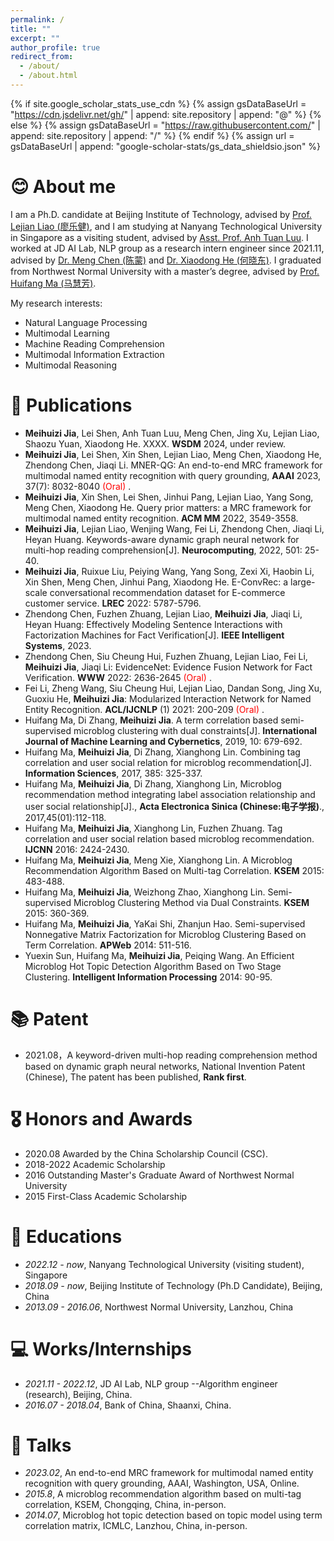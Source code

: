```yaml
---
permalink: /
title: ""
excerpt: ""
author_profile: true
redirect_from: 
  - /about/
  - /about.html
---
```


{% if site.google_scholar_stats_use_cdn %}
{% assign gsDataBaseUrl = "https://cdn.jsdelivr.net/gh/" | append: site.repository | append: "@" %}
{% else %}
{% assign gsDataBaseUrl = "https://raw.githubusercontent.com/" | append: site.repository | append: "/" %}
{% endif %}
{% assign url = gsDataBaseUrl | append: "google-scholar-stats/gs_data_shieldsio.json" %}

<span class='anchor' id='about-me'></span>

# 😊 About me
I am a Ph.D. candidate at Beijing Institute of Technology, advised by <a href='https://cs.bit.edu.cn/szdw/jsml/js/llj/index.htm'>Prof. Lejian Liao (廖乐健)</a>, and I am studying at Nanyang Technological University in Singapore as a visiting student, advised by <a href='https://tuanluu.github.io/'>Asst. Prof. Anh Tuan Luu</a>. I worked at JD AI Lab, NLP group as a research intern engineer since 2021.11, advised by <a href='http://chenmengdx.github.io/research/'>Dr. Meng Chen (陈蒙)</a> and <a href='https://scholar.google.com/citations?hl=zh-CN&user=W5WbqgoAAAAJ'>Dr. Xiaodong He (何晓东)</a>. I graduated from Northwest Normal University with a master’s degree, advised by <a href='https://scholar.google.com/citations?hl=zh-CN&user=r4iH7uIAAAAJ'>Prof. Huifang Ma (马慧芳)</a>. 

My research interests:
- Natural Language Processing
- Multimodal Learning
- Machine Reading Comprehension
- Multimodal Information Extraction
- Multimodal Reasoning

# 📝 Publications 
- **Meihuizi Jia**, Lei Shen, Anh Tuan Luu, Meng Chen, Jing Xu, Lejian Liao, Shaozu Yuan, Xiaodong He. XXXX. **WSDM** 2024, under review.
- **Meihuizi Jia**, Lei Shen, Xin Shen, Lejian Liao, Meng Chen, Xiaodong He, Zhendong Chen, Jiaqi Li. MNER-QG: An end-to-end MRC framework for multimodal named entity recognition with query grounding, **AAAI** 2023, 37(7): 8032-8040 <font color="red"> (Oral) </font>.
- **Meihuizi Jia**, Xin Shen, Lei Shen, Jinhui Pang, Lejian Liao, Yang Song, Meng Chen, Xiaodong He. Query prior matters: a MRC framework for multimodal named entity recognition. **ACM MM** 2022, 3549-3558.
- **Meihuizi Jia**, Lejian Liao, Wenjing Wang, Fei Li, Zhendong Chen, Jiaqi Li, Heyan Huang. Keywords-aware dynamic graph neural network for multi-hop reading comprehension[J]. **Neurocomputing**, 2022, 501: 25-40.
- **Meihuizi Jia**, Ruixue Liu, Peiying Wang, Yang Song, Zexi Xi, Haobin Li, Xin Shen, Meng Chen, Jinhui Pang, Xiaodong He. E-ConvRec: a large-scale conversational recommendation dataset for E-commerce customer service. **LREC** 2022: 5787-5796.
- Zhendong Chen, Fuzhen Zhuang, Lejian Liao, **Meihuizi Jia**, Jiaqi Li, Heyan Huang: Effectively Modeling Sentence Interactions with Factorization Machines for Fact Verification[J]. **IEEE Intelligent Systems**, 2023.
- Zhendong Chen, Siu Cheung Hui, Fuzhen Zhuang, Lejian Liao, Fei Li, **Meihuizi Jia**, Jiaqi Li: EvidenceNet: Evidence Fusion Network for Fact Verification. **WWW** 2022: 2636-2645 <font color="red"> (Oral) </font>.
- Fei Li, Zheng Wang, Siu Cheung Hui, Lejian Liao, Dandan Song, Jing Xu, Guoxiu He, **Meihuizi Jia**: Modularized Interaction Network for Named Entity Recognition. **ACL/IJCNLP** (1) 2021: 200-209 <font color="red"> (Oral) </font>.
- Huifang Ma, Di Zhang, **Meihuizi Jia**. A term correlation based semi-supervised microblog clustering with dual constraints[J]. **International Journal of Machine Learning and Cybernetics**, 2019, 10: 679-692.
- Huifang Ma, **Meihuizi Jia**, Di Zhang, Xianghong Lin. Combining tag correlation and user social relation for microblog recommendation[J]. **Information Sciences**, 2017, 385: 325-337.
- Huifang Ma, **Meihuizi Jia**, Di Zhang, Xianghong Lin, Microblog recommendation method integrating label association relationship and user social relationship[J]., **Acta Electronica Sinica (Chinese:电子学报)**., 2017,45(01):112-118.
- Huifang Ma, **Meihuizi Jia**, Xianghong Lin, Fuzhen Zhuang. Tag correlation and user social relation based microblog recommendation. **IJCNN** 2016: 2424-2430.
- Huifang Ma, **Meihuizi Jia**, Meng Xie, Xianghong Lin. A Microblog Recommendation Algorithm Based on Multi-tag Correlation. **KSEM** 2015: 483-488.
- Huifang Ma, **Meihuizi Jia**, Weizhong Zhao, Xianghong Lin. Semi-supervised Microblog Clustering Method via Dual Constraints. **KSEM** 2015: 360-369.
- Huifang Ma, **Meihuizi Jia**, YaKai Shi, Zhanjun Hao. Semi-supervised Nonnegative Matrix Factorization for Microblog Clustering Based on Term Correlation. **APWeb** 2014: 511-516.
- Yuexin Sun, Huifang Ma, **Meihuizi Jia**, Peiqing Wang. An Efficient Microblog Hot Topic Detection Algorithm Based on Two Stage Clustering. **Intelligent Information Processing** 2014: 90-95.

# 📚 Patent
- 2021.08，A keyword-driven multi-hop reading comprehension method based on dynamic graph neural networks, National Invention Patent (Chinese), The patent has been published, **Rank first**.
 
# 🎖 Honors and Awards
- 2020.08 Awarded by the China Scholarship Council (CSC).
- 2018-2022 Academic Scholarship 
- 2016 Outstanding Master's Graduate Award of Northwest Normal University
- 2015 First-Class Academic Scholarship

# 📖 Educations
- *2022.12 - now*, Nanyang Technological University (visiting student), Singapore
- *2018.09 - now*, Beijing Institute of Technology (Ph.D Candidate), Beijing, China
- *2013.09 - 2016.06*, Northwest Normal University, Lanzhou, China

# 💻 Works/Internships
- *2021.11 - 2022.12*, JD AI Lab, NLP group  --Algorithm engineer (research), Beijing, China.
- *2016.07 - 2018.04*, Bank of China, Shaanxi, China.

# 💬 Talks
- *2023.02*, An end-to-end MRC framework for multimodal named entity recognition with query grounding, AAAI, Washington, USA, Online.
- *2015.8*, A microblog recommendation algorithm based on multi-tag correlation, KSEM, Chongqing, China, in-person.
- *2014.07*, Microblog hot topic detection based on topic model using term correlation matrix, ICMLC, Lanzhou, China, in-person.

